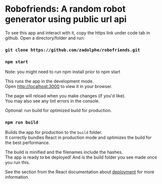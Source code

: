 # Robofriends: A random robot generator using public url api 

To see this app and interact with it, copy the https link under code tab in github. Open a directory/folder and run:

### `git clone https://github.com/zadolphe/robofriends.git`
### `npm start`
Note: you might need to run npm install prior to npm start

This runs the app in the development mode.\
Open [http://localhost:3000](http://localhost:3000) to view it in your browser.

The page will reload when you make changes (if you'd like).\
You may also see any lint errors in the console.

Optional: run build for optimized build for production.

### `npm run build`

Builds the app for production to the `build` folder.\
It correctly bundles React in production mode and optimizes the build for the best performance.

The build is minified and the filenames include the hashes.\
The app is ready to be deployed! And is the build folder you see made once you run this.

See the section from the React documentation about [deployment](https://facebook.github.io/create-react-app/docs/deployment) for more information.

